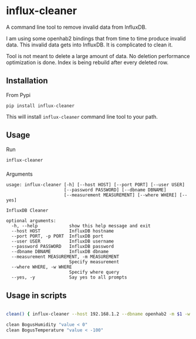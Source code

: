 # influx-cleaner
A command line tool to remove invalid data from InfluxDB.

I am using some openhab2 bindings that from time to time produce invalid data. This invalid data gets into InfluxDB. It is complicated to clean it.

Tool is not meant to delete a large amount of data. No deletion performance optimization is done. Index is being rebuild after every deleted row.

## Installation
From Pypi
```
pip install influx-cleaner
```
This will install `influx-cleaner` command line tool to your path.

## Usage
Run
```
influx-cleaner
```

###
Arguments
```                                                                                                                                                                                                               (master|●7…)
usage: influx-cleaner [-h] [--host HOST] [--port PORT] [--user USER]
                      [--password PASSWORD] [--dbname DBNAME]
                      [--measurement MEASUREMENT] [--where WHERE] [--yes]

InfluxDB Cleaner

optional arguments:
  -h, --help            show this help message and exit
  --host HOST           InfluxDB hostname
  --port PORT, -p PORT  InfluxDB port
  --user USER           InfluxDB username
  --password PASSWORD   InfluxDB password
  --dbname DBNAME       InfluxDB dbname
  --measurement MEASUREMENT, -m MEASUREMENT
                        Specify measurement
  --where WHERE, -w WHERE
                        Specify where query
  --yes, -y             Say yes to all prompts
```

## Usage in scripts

```bash clean.sh

clean() { influx-cleaner --host 192.168.1.2 --dbname openhab2 -m $1 -w $2; }

clean BogusHumidity "value < 0"
clean BogusTemperature "value < -100"
```
